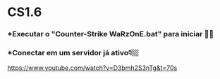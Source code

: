# CS1.6

### *Executar o "Counter-Strike WaRzOnE.bat" para iniciar 👍🏼

### *Conectar em um servidor já ativo👇🏼

https://www.youtube.com/watch?v=D3bmh2S3nTg&t=70s
